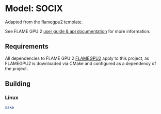 # Model: SOCIX

Adapted from the [flamegpu2 template](https://github.com/FLAMEGPU/FLAMEGPU2_example_template).

See FLAME GPU 2 [user guide & api documentation](https://docs.flamegpu.com/) for more information.

## Requirements
All dependencies to FLAME GPU 2
[FLAMEGPU2](https://github.com/FLAMEGPU/FLAMEGPU2) apply to this project, as
FLAMEGPU2 is downloaded via CMake and configured as a dependency of the
project.

## Building
### Linux
```bash
make
```
